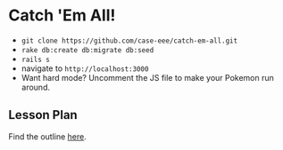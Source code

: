 # Catch 'Em All!

* `git clone https://github.com/case-eee/catch-em-all.git`
* `rake db:create db:migrate db:seed`
* `rails s`
* navigate to `http://localhost:3000`
* Want hard mode? Uncomment the JS file to make your Pokemon run around. 

## Lesson Plan

Find the outline [here](https://github.com/turingschool/lesson_plans/blob/master/ruby_02-web_applications_with_ruby/cart_implementation.markdown). 
